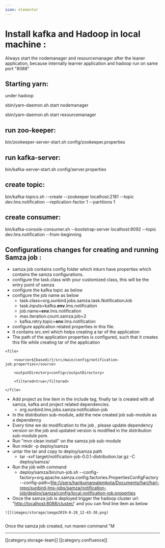 ```yaml
---
icon: elementor
---
```


# Install kafka and Hadoop in local machine :

Always start the nodemanager and resourcemanager after the leaner application, because internally learner application and hadoop run on same port "8088"

## Starting yarn:

under hadoop

sbin/yarn-daemon.sh start nodemanager

sbin/yarn-daemon.sh start resourcemanager

## run zoo-keeper:

bin/zookeeper-server-start.sh config/zookeeper.properties

## run kafka-server:

bin/kafka-server-start.sh config/server.properties

## create topic:

bin/kafka-topics.sh --create --zookeeper localhost:2181 --topic dev.lms.notification  --replication-factor 1 --partitions 1

## create consumer:

bin/kafka-console-consumer.sh --bootstrap-server localhost:9092 --topic dev.lms.notification --from-beginning

## Configurations changes for creating and running Samza job :

* samza job contains config folder which inturn have properties which contains the samza configurations.
* configure the task.class with your customized class, this will be the entry point of samza
* configure the kafka topic as below
* configure the job name as below&#x20;
  * task.class=org.sunbird.jobs.samza.task.NotificationJob
  * task.inputs=kafka.**env**.lms.notification
  * job.name=**env**.lms.notification
  * max.iteration.count.samza.job=2
  * kafka.retry.topic=**env**.lms.notification
* configure application related properties in this file.
* It contains src.xml which helps creating a tar of the application
* The path of the  application properties is configured, such that it creates this file while creating tar of the application

```
<file>

    <source>${basedir}/src/main/config/notification-job.properties</source>

    <outputDirectory>config</outputDirectory>

    <filtered>true</filtered>

</file>
```

* Add project as line item in the include tag, finally tar is created with all samza, kafka and project related dependencies.
  * org.sunbird.lms.jobs.samza:notification-job
* In the distribution sub-module, add the new created job sub-module as a dependency
* Every time we do modification to the job , please update dependency version on the job and updated version is modified in the distribution sub-module pom.
* Run "mvn clean install" on the samza job sub-module
* Run mkdir -p deploy/samza
* untar the tar and copy to deploy/samza path
  * tar -xvf target/notification-job-0.0.1-distribution.tar.gz -C deploy/samza/
* Run the job with command
  * deploy/samza/bin/run-job.sh --config-factory=org.apache.samza.config.factories.PropertiesConfigFactory --config-path=[file:/Users/harikumarpalemkota/Documents/hari/hari-repo/sunbird-lms-jobs/samza/notification-job/deploy/samza/config/local.notification-job.properties](http://file/Users/harikumarpalemkota/Documents/hari/hari-repo/sunbird-lms-jobs/samza/user-cert-merge/deploy/samza/config/local.user-account-merger.properties)
* Once the samza job is deployed trigger the hadoop cluster url: "[http://localhost:8088/cluster/](http://localhost:8088/cluster/)' and you can find line item as below

```
![](images/storage/image2019-8-28_12-43-30.png)
```

```
```

Once the samza job created, run maven command "M

***

\[\[category.storage-team]] \[\[category.confluence]]
